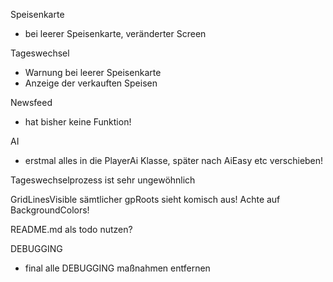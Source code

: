 Speisenkarte
- bei leerer Speisenkarte, veränderter Screen

Tageswechsel
- Warnung bei leerer Speisenkarte
- Anzeige der verkauften Speisen

Newsfeed
- hat bisher keine Funktion!


AI
- erstmal alles in die PlayerAi Klasse, später nach AiEasy etc verschieben!


Tageswechselprozess ist sehr ungewöhnlich

GridLinesVisible sämtlicher gpRoots sieht komisch aus! Achte auf BackgroundColors!

README.md als todo nutzen?

DEBUGGING
- final alle DEBUGGING maßnahmen entfernen
